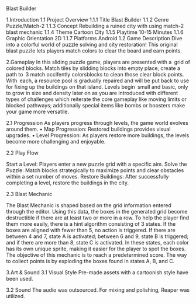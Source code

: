 Blast Builder

1.Introduction
  1.1 Project Overview
    1.1.1 Title
  	  Blast Builder
  	1.1.2 Genre
  	  Puzzle/Match-2 
  	1.1.3 Concept
  	  Rebuilding a ruined city with using match-2 blast mechanic
  	1.1.4 Theme
  	  Cartoon City
  	1.1.5 Playtime
  	  10-15 Minutes
  	1.1.6 Graphic Orientation
  	  2D
    1.1.7 Platforms
      Android
1.2 Game Description
Dive into a colorful world of puzzle solving and city restoration! This original blast puzzle lets players match colors to clear the board and earn points.
 
	
2.Gameplay
In this sliding puzzle game, players are presented with a grid of colored blocks. Match tiles by slidding blocks into empty place, create a path to 3 match occifently colorsblocks to clean those clear block points. 
With each, a resource pool is gradually repaired and will be put back to use for fixing up the buildings on that island. Levels begin small and basic, only to grow in size and density later on as you are 
introduced with different types of challenges which reiterate the core gameplay like moving limits or blocked pathways; additionally special items like bombs or boosters make your game more versatile.     
  
  2.1 Progression
As players progress through levels, the game world evolves around them.
•	Map Progression: Restored buildings provides visual upgrades.
•	Level Progression: As players restore more buildings, the levels become more challenging and enjoyable.

  2.2 Play Flow
  
  Start a Level: Players enter a new puzzle grid with a specific aim.
  Solve the Puzzle: Match blocks strategically to maximize points and clear obstacles within a set number of moves.
  Restore Buildings: After successfully completing a level, restore the buildings in the city.

2.3 Blast Mechanic

The Blast Mechanic is shaped based on the grid information entered through the editor. Using this data, the boxes in the generated grid become destructible if there are at least two or more in a row. 
To help the player find them more easily, there is a hint algorithm consisting of 3 states. If the boxes are aligned with fewer than 5, no action is triggered. If there are between 4 and 7, state A is activated; 
between 6 and 9, state B is triggered; and if there are more than 8, state C is activated. In these states, each color has its own unique sprite, making it easier for the player to spot the boxes. 
The objective of this mechanic is to reach a predetermined score. The way to collect points is by exploding the boxes found in states A, B, and C.

3.Art & Sound
  3.1 Visual Style
      Pre-made assets with a cartoonish style have been used.
    
  3.2 Sound
The audio was outsourced. For mixing and polishing, Reaper was utilized.

